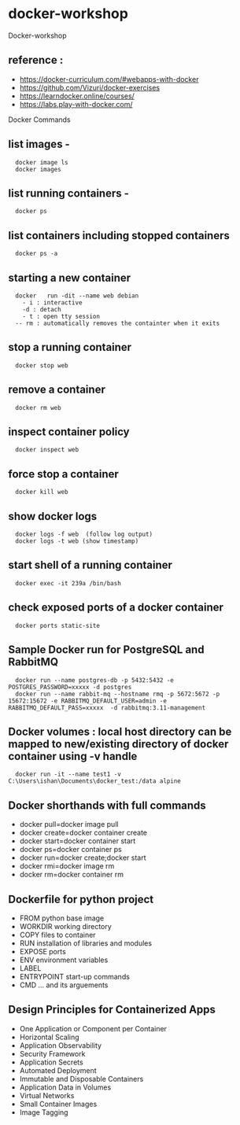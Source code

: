 # docker-workshop
Docker-workshop

## reference : 
- https://docker-curriculum.com/#webapps-with-docker
- https://github.com/Vizuri/docker-exercises
- https://learndocker.online/courses/ 
- https://labs.play-with-docker.com/


Docker Commands

## list images -
      docker image ls 
      docker images
## list running containers -
      docker ps
## list containers including stopped containers
      docker ps -a
## starting a new container
      docker   run -dit --name web debian
        - i : interactive
        -d : detach
        - t : open tty session
      -- rm : automatically removes the containter when it exits
## stop a  running container
      docker stop web
## remove a container
      docker rm web
## inspect container policy
      docker inspect web
## force stop a container
      docker kill web
## show docker logs
      docker logs -f web  (follow log output)
      docker logs -t web (show timestamp)
## start shell of a running container
      docker exec -it 239a /bin/bash
## check exposed ports of a docker container
      docker ports static-site

## Sample Docker run for PostgreSQL and RabbitMQ
      docker run --name postgres-db -p 5432:5432 -e POSTGRES_PASSWORD=xxxxx -d postgres
      docker run --name rabbit-mq --hostname rmq -p 5672:5672 -p 15672:15672 -e RABBITMQ_DEFAULT_USER=admin -e RABBITMQ_DEFAULT_PASS=xxxxx  -d rabbitmq:3.11-management
      
## Docker volumes : local host directory can be mapped to new/existing directory of docker container using -v handle
      docker run -it --name test1 -v C:\Users\ishan\Documents\docker_test:/data alpine
      
      
## Docker shorthands with full commands

- docker pull=docker image pull
- docker create=docker container create
- docker start=docker container start
- docker ps=docker container ps
- docker run=docker create;docker start
- docker rmi=docker image rm
- docker rm=docker container rm


## Dockerfile for python project

- FROM python base image
- WORKDIR working directory
- COPY files to container
- RUN installation of libraries and modules
- EXPOSE ports
- ENV environment variables
- LABEL
- ENTRYPOINT start-up commands
- CMD ... and its arguements

## Design Principles for Containerized Apps

- One Application or Component per Container
- Horizontal Scaling
- Application Observability
- Security Framework
- Application Secrets
- Automated Deployment
- Immutable and Disposable Containers
- Application Data in Volumes
- Virtual Networks
- Small Container Images
- Image Tagging

